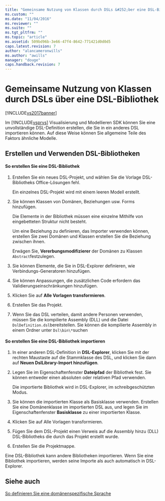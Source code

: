```yaml
---
title: "Gemeinsame Nutzung von Klassen durch DSLs &#252;ber eine DSL-Bibliothek | Microsoft Docs"
ms.custom: ""
ms.date: "11/04/2016"
ms.reviewer: ""
ms.suite: ""
ms.tgt_pltfrm: ""
ms.topic: "article"
ms.assetid: 509bd96b-3e66-47f4-8642-771421d0d0d5
caps.latest.revision: 7
author: "alancameronwills"
ms.author: "awills"
manager: "douge"
caps.handback.revision: 7
---
```

# Gemeinsame Nutzung von Klassen durch DSLs &#252;ber eine DSL-Bibliothek
[!INCLUDE[vs2017banner](../code-quality/includes/vs2017banner.md)]

Im [!INCLUDE[vsprvs](../code-quality/includes/vsprvs_md.md)] Visualisierung und Modellieren SDK können Sie eine unvollständige DSL\-Definition erstellen, die Sie in ein anderes DSL importieren können.  Auf diese Weise können Sie allgemeine Teile des Faktors ähnliche Modelle.  
  
## Erstellen und Verwenden DSL\-Bibliotheken  
  
#### So erstellen Sie eine DSL\-Bibliothek  
  
1.  Erstellen Sie ein neues DSL\-Projekt, und wählen Sie die Vorlage DSL\-Bibliotheks Office\-Lösungen fehl.  
  
     Ein einzelnes DSL\-Projekt wird mit einem leeren Modell erstellt.  
  
2.  Sie können Klassen von Domänen, Beziehungen usw. Forms hinzufügen.  
  
     Die Elemente in der Bibliothek müssen eine einzelne Mithilfe von eingebetteten Struktur nicht besteht.  
  
     Um eine Beziehung zu definieren, das Importer verwenden können, erstellen Sie zwei Domänen und Klassen erstellen Sie die Beziehung zwischen ihnen.  
  
     Erwägen Sie, **Vererbungsmodifizierer** der Domänen zu Klassen `Abstract`festzulegen.  
  
3.  Sie können Elemente, die Sie in DSL\-Explorer definieren, wie Verbindungs\-Generatoren hinzufügen.  
  
4.  Sie können Anpassungen, die zusätzlichen Code erfordern das Validierungseinschränkungen hinzufügen.  
  
5.  Klicken Sie auf **Alle Vorlagen transformieren**.  
  
6.  Erstellen Sie das Projekt.  
  
7.  Wenn Sie das DSL verteilen, damit andere Personen verwenden, müssen Sie die kompilierte Assembly \(DLL\) und die Datei `DslDefinition.dsl`bereitstellen.  Sie können die kompilierte Assembly in einem Ordner unter `Dsl\bin\*`suchen  
  
#### So erstellen Sie eine DSL\-Bibliothek importieren  
  
1.  In einer anderen DSL\-Definition in **DSL\-Explorer**, klicken Sie mit der rechten Maustaste auf die Stammklasse des DSL, und klicken Sie dann auf **Neuen DslLibrary\-Import hinzufügen**.  
  
2.  Legen Sie im Eigenschaftenfenster **Dateipfad** der Bibliothek fest.  Sie können entweder einen absoluten oder relativen Pfad verwenden.  
  
     Die importierte Bibliothek wird in DSL\-Explorer, im schreibgeschützten Modus.  
  
3.  Sie können die importierten Klasse als Basisklasse verwenden.  Erstellen Sie eine Domänenklasse im importierten DSL aus, und legen Sie im Eigenschaftenfenster **Basisklasse** zu einer importierten Klasse.  
  
4.  Klicken Sie auf Alle Vorlagen transformieren.  
  
5.  Fügen Sie dem DSL\-Projekt einen Verweis auf die Assembly hinzu \(DLL\) DSL\-Bibliotheks die durch das Projekt erstellt wurde.  
  
6.  Erstellen Sie die Projektmappe.  
  
 Eine DSL\-Bibliothek kann andere Bibliotheken importieren.  Wenn Sie eine Bibliothek importieren, werden seine Importe als auch automatisch in DSL\-Explorer.  
  
## Siehe auch  
 [So definieren Sie eine domänenspezifische Sprache](../modeling/how-to-define-a-domain-specific-language.md)
